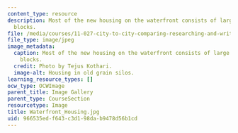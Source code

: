 ```yaml
---
content_type: resource
description: Most of the new housing on the waterfront consists of large development
  blocks.
file: /media/courses/11-027-city-to-city-comparing-researching-and-writing-about-cities-spring-2006/966535edf643c3d198dab9478d56b1cd_Waterfront_Housing.jpg
file_type: image/jpeg
image_metadata:
  caption: Most of the new housing on the waterfront consists of large development
    blocks.
  credit: Photo by Tejus Kothari.
  image-alt: Housing in old grain silos.
learning_resource_types: []
ocw_type: OCWImage
parent_title: Image Gallery
parent_type: CourseSection
resourcetype: Image
title: Waterfront_Housing.jpg
uid: 966535ed-f643-c3d1-98da-b9478d56b1cd
---
```

